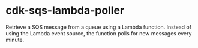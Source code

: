 cdk-sqs-lambda-poller
=====================

Retrieve a SQS message from a queue using a Lambda function. Instead of using the Lambda event source, the function polls for new messages every minute. 

